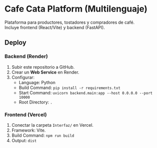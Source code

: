 # Cafe Cata Platform (Multilenguaje)

Plataforma para productores, tostadores y compradores de café.  
Incluye frontend (React/Vite) y backend (FastAPI).

## Deploy

### Backend (Render)
1. Subir este repositorio a GitHub.
2. Crear un **Web Service** en Render.
3. Configurar:
   - Language: Python
   - Build Command: `pip install -r requirements.txt`
   - Start Command: `uvicorn backend.main:app --host 0.0.0.0 --port 10000`
   - Root Directory: `.`

### Frontend (Vercel)
1. Conectar la carpeta `Interfaz/` en Vercel.
2. Framework: Vite.
3. Build Command: `npm run build`
4. Output: `dist`
